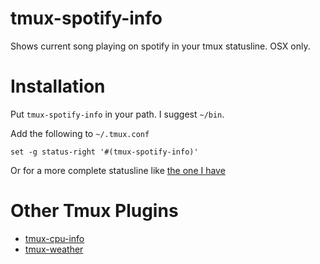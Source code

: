 tmux-spotify-info
=================

Shows current song playing on spotify in your tmux statusline. OSX only.

Installation
============

Put `tmux-spotify-info` in your path. I suggest `~/bin`.

Add the following to `~/.tmux.conf`

```
set -g status-right '#(tmux-spotify-info)'
```

Or for a more complete statusline like [the one I have](https://github.com/dickeyxxx/dotfiles/blob/master/tmux.conf)

Other Tmux Plugins
==================

* [tmux-cpu-info](https://github.com/dickeyxxx/tmux-cpu-info)
* [tmux-weather](https://github.com/dickeyxxx/tmux-weather)
